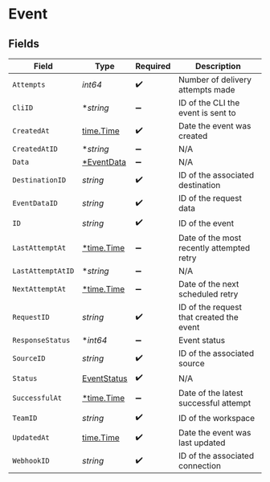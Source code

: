 # Event


## Fields

| Field                                             | Type                                              | Required                                          | Description                                       |
| ------------------------------------------------- | ------------------------------------------------- | ------------------------------------------------- | ------------------------------------------------- |
| `Attempts`                                        | *int64*                                           | :heavy_check_mark:                                | Number of delivery attempts made                  |
| `CliID`                                           | **string*                                         | :heavy_minus_sign:                                | ID of the CLI the event is sent to                |
| `CreatedAt`                                       | [time.Time](https://pkg.go.dev/time#Time)         | :heavy_check_mark:                                | Date the event was created                        |
| `CreatedAtID`                                     | **string*                                         | :heavy_minus_sign:                                | N/A                                               |
| `Data`                                            | [*EventData](../../models/shared/eventdata.md)    | :heavy_minus_sign:                                | N/A                                               |
| `DestinationID`                                   | *string*                                          | :heavy_check_mark:                                | ID of the associated destination                  |
| `EventDataID`                                     | *string*                                          | :heavy_check_mark:                                | ID of the request data                            |
| `ID`                                              | *string*                                          | :heavy_check_mark:                                | ID of the event                                   |
| `LastAttemptAt`                                   | [*time.Time](https://pkg.go.dev/time#Time)        | :heavy_minus_sign:                                | Date of the most recently attempted retry         |
| `LastAttemptAtID`                                 | **string*                                         | :heavy_minus_sign:                                | N/A                                               |
| `NextAttemptAt`                                   | [*time.Time](https://pkg.go.dev/time#Time)        | :heavy_minus_sign:                                | Date of the next scheduled retry                  |
| `RequestID`                                       | *string*                                          | :heavy_check_mark:                                | ID of the request that created the event          |
| `ResponseStatus`                                  | **int64*                                          | :heavy_minus_sign:                                | Event status                                      |
| `SourceID`                                        | *string*                                          | :heavy_check_mark:                                | ID of the associated source                       |
| `Status`                                          | [EventStatus](../../models/shared/eventstatus.md) | :heavy_check_mark:                                | N/A                                               |
| `SuccessfulAt`                                    | [*time.Time](https://pkg.go.dev/time#Time)        | :heavy_minus_sign:                                | Date of the latest successful attempt             |
| `TeamID`                                          | *string*                                          | :heavy_check_mark:                                | ID of the workspace                               |
| `UpdatedAt`                                       | [time.Time](https://pkg.go.dev/time#Time)         | :heavy_check_mark:                                | Date the event was last updated                   |
| `WebhookID`                                       | *string*                                          | :heavy_check_mark:                                | ID of the associated connection                   |